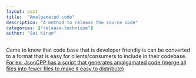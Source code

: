```yaml
---
layout: post
title:  "Amalgamated code"
description: "A method to release the source code"
categories: ["release-technique"]
author: "Sai Kiran"
---
```


Came to know that code base that is developer friendly is can be converted to a format that is easy for clients/consumers to include in their codebase.
[For ex: JsonCPP has a script that generates amalgamated code (merge all files into fewer files to make it easy to distribute)
](https://github.com/open-source-parsers/jsoncpp/blob/master/amalgamate.py)